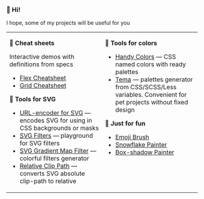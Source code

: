 ### 👋 Hi!

I hope, some of my projects will be useful for you

<table><tr><td valign="top" width="50%">

**📑 Cheat sheets**

Interactive demos with definitions from specs

* [Flex Cheatsheet](https://yoksel.github.io/flex-cheatsheet/)
* [Grid Cheatsheet](https://yoksel.github.io/grid-cheatsheet/)

**📐 Tools for SVG**

* [URL-encoder for SVG](http://yoksel.github.io/url-encoder/) — encodes SVG for using in CSS backgrounds or masks
* [SVG Filters](http://yoksel.github.io/svg-filters/) — playground for SVG filters
* [SVG Gradient Map Filter](http://yoksel.github.io/svg-gradient-map/) — colorful  filters generator
* [Relative Clip Path](https://yoksel.github.io/relative-clip-path/) — converts SVG absolute clip-path to relative

</td><td valign="top" width="50%">

**🎨 Tools for colors**

* [Handy Colors](https://yoksel.github.io/handy-colors/) — CSS named colors with ready palettes
* [Tema](https://yoksel.github.io/tema/) — palettes generator from CSS/SCSS/Less variables. Convenient for pet projects without fixed design

**💃 Just for fun**

* [Emoji Brush](https://yoksel.github.io/emoji-brush/)
* [Snowflake Painter](https://yoksel.github.io/snowflake/)
* [Box-shadow Painter](http://yoksel.github.io/shadowPainter/)

</td></tr></table><img src="https://mc.yandex.ru/watch/65668912" alt="" />
